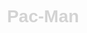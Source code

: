 <html lang="en">
  <head>
    <meta name="viewport" content="width=device-width, initial-scale=1.0">
    <title>Pac-Man</title>
    <style>
      #gameCanvas {
        box-shadow: 10px 10px 20px white;
      }
      h1 {
        text-align: center;
        font-family: Arial, Helvetica, sans-serif;
        color: lightgrey;
      }
      body {
        display: flex;
        background-image: url('pictures/nightsky.jpg');
        justify-content: center;
        overflow: hidden;
        height: 100vh;
      }
    </style>
  </head>
  <body>
    <div>
      <h1>Pac-Man</h1>
      <canvas id="gameCanvas"></canvas>
    </div>
    <script src="game/src/Game.js" type="module"></script>
  </body>
</html>
